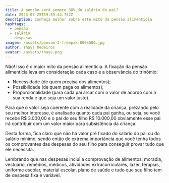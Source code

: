 ```yaml
---
title: A pensão será sempre 30% do salário do pai?
date: 2023-07-25T19:59:44.752Z
description: Conheça melhor sobre este mito da pensão alimentícia
hashtags:
  - pensão
  - salário
  - despesas
imagem: /assets/pensao-2-freepik-800x500.jpg
author: Thays Medeiros
avatar: /assets/thays.png
---
```

Não! Isso é o maior mito da pensão alimentícia. A fixação da pensão alimentícia leva em consideração cada caso e a observância do trinômio:

* Necessidade (de quem precisa dos alimentos);
* Possibilidade (de quem paga os alimentos);
* Proporcionalidade (para cada pai arcar com o valor de acordo com a sua renda e que seja um valor justo).

Para que o valor seja coerente com a realidade da criança, prezando pelo seu melhor interesse, é analisado quanto cada pai ganha, ou seja, se você recebe R$ 3.000,00 e o pai do seu filho R$ 10.000,00 obviamente esse pai irá contribuir com um valor maior para subsistência da criança.

Desta forma, fica claro que não há valor pré fixado do salário do pai ou do salário mínimo, sendo então de extrema importância que você tenha todos os comprovantes das despesas do seu filho para conseguir provar tudo que ele necessita.

Lembrando que nas despesas inclui a comprovação de alimentos, moradia, vestuário, remédios, médicos, atividades extracurriculares, lazer, terapias, uniforme escolar, material escolar, plano de saúde e tudo que seu filho tem de despesa fixa e variável.